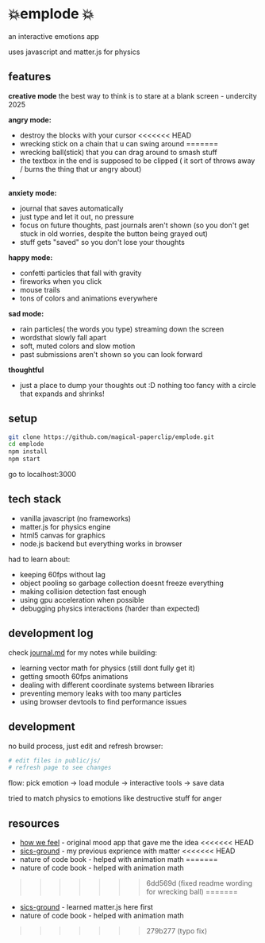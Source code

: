 # 💥emplode 💥

an interactive emotions app

uses javascript and matter.js for physics 

## features

**creative mode**
the best way to think is to stare at a blank screen - undercity 2025 

**angry mode:**
- destroy the blocks with your cursor
<<<<<<< HEAD
- wrecking stick on a chain that u can swing around 
=======
- wrecking ball(stick) that you can drag around to smash stuff 
- the textbox in the end is supposed to be clipped ( it sort of throws away / burns the thing that ur angry about)
- 
**anxiety mode:**  
- journal that saves automatically  
- just type and let it out, no pressure  
- focus on future thoughts, past journals aren't shown (so you don't get stuck in old worries, despite the button being grayed out)
- stuff gets "saved" so you don't lose your thoughts

**happy mode:**  
- confetti particles that fall with gravity  
- fireworks when you click  
- mouse trails  
- tons of colors and animations everywhere

**sad mode:**  
- rain particles( the words you type) streaming down the screen  
- wordsthat slowly fall apart
- soft, muted colors and slow motion  
- past submissions aren't shown so you can look forward

**thoughtful**
- just a place to dump your thoughts out :D nothing too fancy with a circle that expands and shrinks!
## setup

```bash
git clone https://github.com/magical-paperclip/emplode.git
cd emplode
npm install
npm start
```

go to localhost:3000

## tech stack

- vanilla javascript (no frameworks)
- matter.js for physics engine
- html5 canvas for graphics
- node.js backend but everything works in browser

had to learn about:
- keeping 60fps without lag
- object pooling so garbage collection doesnt freeze everything  
- making collision detection fast enough
- using gpu acceleration when possible
- debugging physics interactions (harder than expected)

## development log

check [journal.md](./journal.md) for my notes while building:

- learning vector math for physics (still dont fully get it)
- getting smooth 60fps animations 
- dealing with different coordinate systems between libraries
- preventing memory leaks with too many particles
- using browser devtools to find performance issues


## development

no build process, just edit and refresh browser:

```bash
# edit files in public/js/
# refresh page to see changes
```

flow: pick emotion -> load module -> interactive tools -> save data

tried to match physics to emotions like destructive stuff for anger

## resources

- [how we feel](https://howwefeel.org/) - original mood app that gave me the idea
<<<<<<< HEAD
- [sics-ground](https://github.com/magical-paperclip/sics-ground) - my previous exprience with matter
<<<<<<< HEAD
- nature of code book - helped with animation math
=======
- nature of code book - helped with animation math
>>>>>>> 6dd569d (fixed readme wording for wrecking ball)
=======
- [sics-ground](https://github.com/magical-paperclip/sics-ground) - learned matter.js here first
- nature of code book - helped with animation math
>>>>>>> 279b277 (typo fix)
